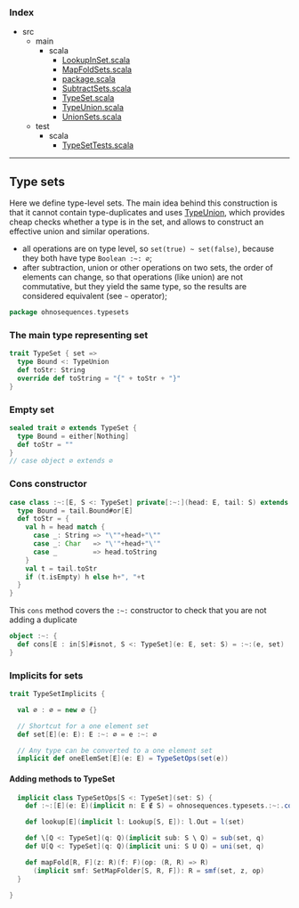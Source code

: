 ### Index

+ src
  + main
    + scala
      + [LookupInSet.scala](LookupInSet.md)
      + [MapFoldSets.scala](MapFoldSets.md)
      + [package.scala](package.md)
      + [SubtractSets.scala](SubtractSets.md)
      + [TypeSet.scala](TypeSet.md)
      + [TypeUnion.scala](TypeUnion.md)
      + [UnionSets.scala](UnionSets.md)
  + test
    + scala
      + [TypeSetTests.scala](../../test/scala/TypeSetTests.md)

------

## Type sets

Here we define type-level sets. The main idea behind this construction is that it cannot contain type-duplicates and uses [TypeUnion](TypeUnion.md), which provides cheap checks whether a type is in the set, and allows to construct an effective union and similar operations.

- all operations are on type level, so `set(true) ~ set(false)`, because they both have type `Boolean :~: ∅`;
- after subtraction, union or other operations on two sets, the order of elements can change, so that operations (like union) are not commutative, but they yield the same type, so the results are considered equivalent (see `~` operator);


```scala
package ohnosequences.typesets
```

### The main type representing set

```scala
trait TypeSet { set =>
  type Bound <: TypeUnion
  def toStr: String
  override def toString = "{" + toStr + "}"
}
```

### Empty set

```scala
sealed trait ∅ extends TypeSet {
  type Bound = either[Nothing]
  def toStr = ""
}
// case object ∅ extends ∅
```

### Cons constructor

```scala
case class :~:[E, S <: TypeSet] private[:~:](head: E, tail: S) extends TypeSet {
  type Bound = tail.Bound#or[E]
  def toStr = {
    val h = head match {
      case _: String => "\""+head+"\""
      case _: Char   => "\'"+head+"\'"
      case _         => head.toString
    }
    val t = tail.toStr
    if (t.isEmpty) h else h+", "+t
  }
}
```

This `cons` method covers the `:~:` constructor to check that you are not adding a duplicate

```scala
object :~: { 
  def cons[E : in[S]#isnot, S <: TypeSet](e: E, set: S) = :~:(e, set) 
}
```

### Implicits for sets

```scala
trait TypeSetImplicits {

  val ∅ : ∅ = new ∅ {}

  // Shortcut for a one element set 
  def set[E](e: E): E :~: ∅ = e :~: ∅

  // Any type can be converted to a one element set
  implicit def oneElemSet[E](e: E) = TypeSetOps(set(e))
```

#### Adding methods to TypeSet

```scala
  implicit class TypeSetOps[S <: TypeSet](set: S) {
    def :~:[E](e: E)(implicit n: E ∉ S) = ohnosequences.typesets.:~:.cons(e, set)

    def lookup[E](implicit l: Lookup[S, E]): l.Out = l(set)

    def \[Q <: TypeSet](q: Q)(implicit sub: S \ Q) = sub(set, q)
    def U[Q <: TypeSet](q: Q)(implicit uni: S U Q) = uni(set, q)

    def mapFold[R, F](z: R)(f: F)(op: (R, R) => R)
      (implicit smf: SetMapFolder[S, R, F]): R = smf(set, z, op)
  }

}

```

